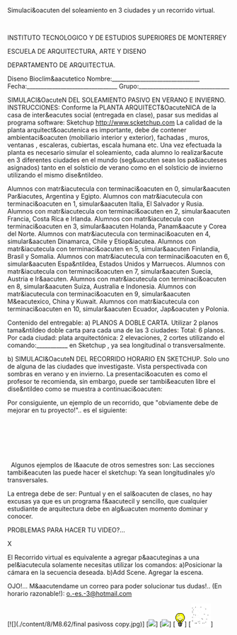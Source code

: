 

Simulaci&oacuten del soleamiento en 3 ciudades y un recorrido virtual.




 




 INSTITUTO TECNOLOGICO Y DE ESTUDIOS SUPERIORES DE MONTERREY 

ESCUELA DE ARQUITECTURA, ARTE Y DISENO 

DEPARTAMENTO DE ARQUITECTUA.


Diseno Bioclim&aacutetico
Nombre:_______________________________ 
Fecha:________________________________ 
Grupo:________________________________ 



SIMULACI&OacuteN DEL SOLEAMIENTO PASIVO EN VERANO E INVIERNO. 
INSTRUCCIONES: 
Conforme la PLANTA ARQUITECT&OacuteNICA de la casa de inter&eacutes social (entregada en clase), pasar sus medidas al programa software: Sketchup http://www.scketchup.com
La calidad de la planta arquitect&oacutenica es importante, debe de contener ambientaci&oacuten (mobiliario interior y exterior), fachadas , muros, ventanas , escaleras, cubiertas, escala humana etc.
Una vez efectuada la planta es necesario simular el soleamiento, cada alumno lo realizar&acute en 3 diferentes ciudades en el mundo (seg&uacuten sean los pa&iacuteses asignados) tanto en el solsticio de verano como en el solsticio de invierno utilizando el mismo dise&ntildeo.

 Alumnos con matr&iacutecula con terminaci&oacuten en 0, simular&aacuten Par&iacutes, Argentina y Egipto.
Alumnos con matr&iacutecula con terminaci&oacuten en 1, simular&aacuten Italia, El Salvador y Rusia.
Alumnos con matr&iacutecula con terminaci&oacuten en 2, simular&aacuten Francia, Costa Rica e Irlanda.
Alumnos con matr&iacutecula con terminaci&oacuten en 3, simular&aacuten Holanda, Panam&aacute y Corea del Norte.
Alumnos con matr&iacutecula con terminaci&oacuten en 4, simular&aacuten Dinamarca, Chile y Etiop&iacutea.
Alumnos con matr&iacutecula con terminaci&oacuten en 5, simular&aacuten Finlandia, Brasil y Somalia.
Alumnos con matr&iacutecula con terminaci&oacuten en 6, simular&aacuten Espa&ntildea, Estados Unidos y Marruecos.
Alumnos con matr&iacutecula con terminaci&oacuten en 7, simular&aacuten Suecia, Austria e Ir&aacuten. 
Alumnos con matr&iacutecula con terminaci&oacuten en 8, simular&aacuten Suiza, Australia e Indonesia.
Alumnos con matr&iacutecula con terminaci&oacuten en 9, simular&aacuten M&eacutexico, China y Kuwait.
Alumnos con matr&iacutecula con terminaci&oacuten en 10, simular&aacuten Ecuador, Jap&oacuten y Polonia.


Contenido del entregable: 
a) PLANOS A DOBLE CARTA. 
Utilizar 2 planos tama&ntildeo doble carta para cada una de las 3 ciudades: Total: 6 planos. 
Por cada ciudad: plata arquitectónica: 2 elevaciones, 2 cortes utilizando el comando:___________ en Sketchup , ya sea longitudinal o transversalmente.

b) SIMULACI&OacuteN DEL RECORRIDO HORARIO EN SKETCHUP. Solo uno de alguna de las ciudades que investigaste.
 Vista perspectivada con sombras en verano y en invierno. La presentaci&oacuten es como el profesor te recomienda, sin embargo, puede ser tambi&eacuten libre el dise&ntildeo como se muestra a continuaci&oacuten: 

 
 Por consiguiente, un ejemplo de un recorrido, que "obviamente debe de mejorar en tu proyecto!".. es el siguiente:


 
 

                   
 


  

 
 Algunos ejemplos de l&aacute de otros semestres son: 
 Las secciones tambi&eacuten las puede hacer el sketchup: Ya sean longitudinales y/o transversales. 





 La entrega debe de ser: 
Puntual y en el sal&oacuten de clases, no hay excusas ya que es un programa f&aacutecil y sencillo, que cualquier estudiante de arquitectura debe en alg&uacuten momento dominar y conocer. 















PROBLEMAS PARA HACER TU VIDEO?...




X






El Recorrido virtual es equivalente a agregar p&aacuteginas a una pel&iacutecula solamente necesitas utilizar los comandos: 
a)Posicionar la cámara en la secuencia deseada.
b)Add Scene. Agregar la escena.







 OJO!... 
M&aacutendame un correo para poder solucionar tus dudas!.. (En horario razonable!): o.-es.-3@hotmail.com




[![](./content/8/M8.62/final pasivoss copy.jpg)]
[![](./content/8/M8.62/1.bmp)]
[![](./content/8/M8.62/2.bmp)]
[![](./content/8/M8.62/sugerencias.gif)]
[![](./content/8/M8.62/email_41.gif)]
